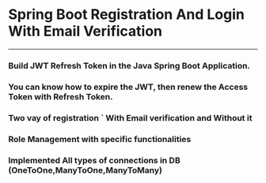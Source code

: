 # Spring Boot Registration And Login With Email Verification
***

### Build JWT Refresh Token in the Java Spring Boot Application.

### You can know how to expire the JWT, then renew the Access Token with Refresh Token.

### Two vay of registration ` With Email verification and Without it

### Role Management with specific functionalities

### Implemented All types of connections in DB (OneToOne,ManyToOne,ManyToMany)  
